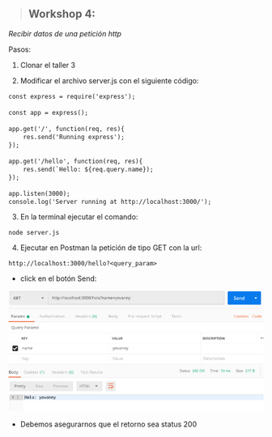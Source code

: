 > ## Workshop 4:

<em>Recibir datos de una petición http</em>

Pasos:
1. Clonar el taller 3

2. Modificar el archivo server.js con el siguiente código:
```
const express = require('express');

const app = express();

app.get('/', function(req, res){
    res.send('Running express');
});

app.get('/hello', function(req, res){
    res.send(`Hello: ${req.query.name});
});

app.listen(3000);
console.log('Server running at http://localhost:3000/');
```

3. En la terminal ejecutar el comando:
```
node server.js
```

4. Ejecutar en Postman la petición de tipo GET con la url:
```
http://localhost:3000/hello?<query_param>
```

* click en el botón Send:

![GET en postman](./images/get.png)

* Debemos asegurarnos que el retorno sea status 200
